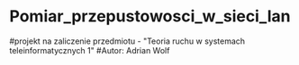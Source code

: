 # Pomiar_przepustowosci_w_sieci_lan

#projekt na zaliczenie przedmiotu - "Teoria ruchu w systemach teleinformatycznych 1"
#Autor: Adrian Wolf 
